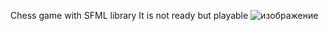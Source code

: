 Chess game with SFML library
It is not ready but playable
![изображение](https://github.com/user-attachments/assets/072e1922-128f-4a7b-bd3b-750eb5217ec8)
